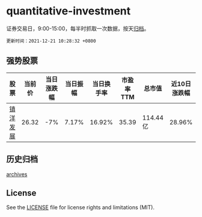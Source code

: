 # quantitative-investment

证券交易日，9:00-15:00，每半时抓取一次数据，按天[归档](archives)。

`更新时间：2021-12-21 10:28:32 +0800`

## 强势股票

|股票|当前价|当日涨跌幅|当日振幅|当日换手率|市盈率TTM|总市值|近10日涨跌幅|
|----|----|----|----|----|----|----|----|
|[镇洋发展](https://xueqiu.com/S/SH603213)|26.32|-7%|7.17%|16.92%|35.39|114.44亿|28.96%|

## 历史归档

[archives](archives)

## License

See the [LICENSE](LICENSE) file for license rights and limitations (MIT).